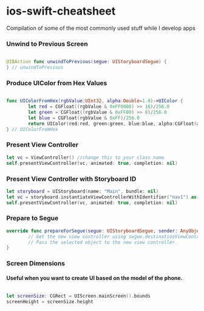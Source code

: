 # ios-swift-cheatsheet

Compilation of some of the most commonly used stuff while I develop apps

### Unwind to Previous Screen
```Swift

@IBAction func unwindToPrevious(segue: UIStoryboardSegue) {
} // unwindToPrevious

```

### Produce UIColor from Hex Values

```Swift

func UIColorFromHex(rgbValue:UInt32, alpha:Double=1.0)->UIColor {
        let red = CGFloat((rgbValue & 0xFF0000) >> 16)/256.0
        let green = CGFloat((rgbValue & 0xFF00) >> 8)/256.0
        let blue = CGFloat(rgbValue & 0xFF)/256.0
        return UIColor(red:red, green:green, blue:blue, alpha:CGFloat(alpha))
} // UIColorFromHex
```

### Present View Controller

```Swift
let vc = ViewController() //change this to your class name
self.presentViewController(vc, animated: true, completion: nil)
```

### Present View Controller with Storyboard ID

```Swift 
let storyboard = UIStoryboard(name: "Main", bundle: nil)
let vc = storyboard.instantiateViewControllerWithIdentifier("nav1") as! CustomNavigationVC
self.presentViewController(vc, animated: true, completion: nil)
```

### Prepare to Segue

```Swift
override func prepareForSegue(segue: UIStoryboardSegue, sender: AnyObject?) {
        // Get the new view controller using segue.destinationViewController.
        // Pass the selected object to the new view controller.
}
```

### Screen Dimensions

#### Useful when you want to create UI based on the model of the phone.

```Swift

let screenSize: CGRect = UIScreen.mainScreen().bounds
screenHeight = screenSize.height

```
